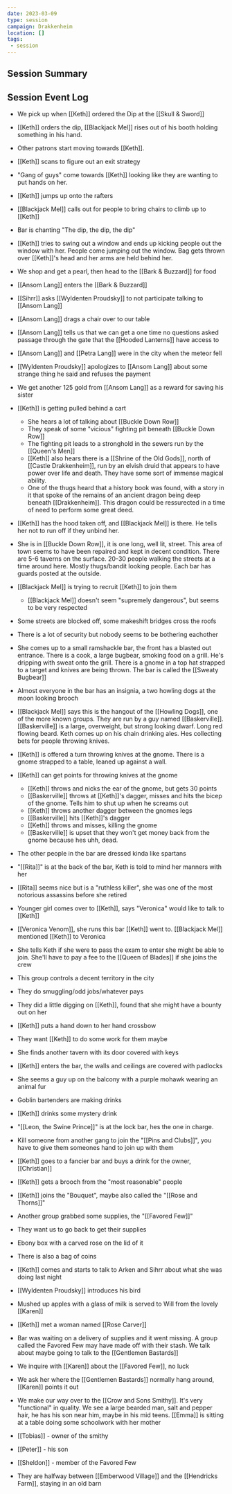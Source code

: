 ```yaml
---
date: 2023-03-09
type: session
campaign: Drakkenheim
location: []
tags:
 - session
---
```


## Session Summary

## Session Event Log

- We pick up when [[Keth]] ordered the Dip at the [[Skull & Sword]]
- [[Keth]] orders the dip, [[Blackjack Mel]] rises out of his booth holding something in his hand.
- Other patrons start moving towards [[Keth]].
- [[Keth]] scans to figure out an exit strategy
- "Gang of guys" come towards [[Keth]] looking like they are wanting to put hands on her.
- [[Keth]] jumps up onto the rafters
- [[Blackjack Mel]] calls out for people to bring chairs to climb up to [[Keth]]
- Bar is chanting "The dip, the dip, the dip"
- [[Keth]] tries to swing out a window and ends up kicking people out the window with her. People come jumping out the window. Bag gets thrown over [[Keth]]'s head and her arms are held behind her.
- We shop and get a pearl, then head to the [[Bark & Buzzard]] for food
- [[Ansom Lang]] enters the [[Bark & Buzzard]]
- [[Sihrr]] asks [[Wyldenten Proudsky]] to not participate talking to [[Ansom Lang]]
- [[Ansom Lang]] drags a chair over to our table
- [[Ansom Lang]] tells us that we can get a one time no questions asked passage through the gate that the [[Hooded Lanterns]] have access to
- [[Ansom Lang]] and [[Petra Lang]] were in the city when the meteor fell
- [[Wyldenten Proudsky]] apologizes to [[Ansom Lang]] about some strange thing he said and refuses the payment
- We get another 125 gold from [[Ansom Lang]] as a reward for saving his sister

- [[Keth]] is getting pulled behind a cart
	- She hears a lot of talking about [[Buckle Down Row]]
	- They speak of some "vicious" fighting pit beneath [[Buckle Down Row]]
	- The fighting pit leads to a stronghold in the sewers run by the [[Queen's Men]]
	- [[Keth]] also hears there is a [[Shrine of the Old Gods]], north of [[Castle Drakkenheim]], run by an elvish druid that appears to have power over life and death. They have some sort of immense magical ability.
	- One of the thugs heard that a history book was found, with a story in it that spoke of the remains of an ancient dragon being deep beneath [[Drakkenheim]]. This dragon could be ressurected in a time of need to perform some great deed.

- [[Keth]] has the hood taken off, and [[Blackjack Mel]] is there. He tells her not to run off if they unbind her.
- She is in [[Buckle Down Row]], it is one long, well lit, street. This area of town seems to have been repaired and kept in decent condition. There are 5-6 taverns on the surface. 20-30 people walking the streets at a time around here. Mostly thugs/bandit looking people. Each bar has guards posted at the outside.
- [[Blackjack Mel]] is trying to recruit [[Keth]] to join them
	- [[Blackjack Mel]] doesn't seem "supremely dangerous", but seems to be very respected
- Some streets are blocked off, some makeshift bridges cross the roofs
- There is a lot of security but nobody seems to be bothering eachother
- She comes up to a small ramshackle bar, the front has a blasted out entrance. There is a cook, a large bugbear, smoking food on a grill. He's dripping with sweat onto the grill. There is a gnome in a top hat strapped to a target and knives are being thrown. The bar is called the [[Sweaty Bugbear]]
- Almost everyone in the bar has an insignia, a two howling dogs at the moon looking brooch
- [[Blackjack Mel]] says this is the hangout of the [[Howling Dogs]], one of the more known groups. They are run by a guy named [[Baskerville]]. [[Baskerville]] is a large, overweight, but strong looking dwarf. Long red flowing beard. Keth comes up on his chain drinking ales. Hes collecting bets for people throwing knives.
- [[Keth]] is offered a turn throwing knives at the gnome. There is a gnome strapped to a table, leaned up against a wall.
- [[Keth]] can get points for throwing knives at the gnome
	- [[Keth]] throws and nicks the ear of the gnome, but gets 30 points
	- [[Baskerville]] throws at [[Keth]]'s dagger, misses and hits the bicep of the gnome. Tells him to shut up when he screams out
	- [[Keth]] throws another dagger between the gnomes legs
	- [[Baskerville]] hits [[Keth]]'s dagger
	- [[Keth]] throws and misses, killing the gnome
	- [[Baskerville]] is upset that they won't get money back from the gnome because hes uhh, dead.
- The other people in the bar are dressed kinda like spartans
- "[[Rita]]" is at the back of the bar, Keth is told to mind her manners with her
- [[Rita]] seems nice but is a "ruthless killer", she was one of the most notorious assassins before she retired
- Younger girl comes over to [[Keth]], says "Veronica" would like to talk to [[Keth]]
- [[Veronica Venom]], she runs this bar [[Keth]] went to. [[Blackjack Mel]] mentioned [[Keth]] to Veronica
- She tells Keth if she were to pass the exam to enter she might be able to join. She'll have to pay a fee to the [[Queen of Blades]] if she joins the crew
- This group controls a decent territory in the city
- They do smuggling/odd jobs/whatever pays
- They did a little digging on [[Keth]], found that she might have a bounty out on her
- [[Keth]] puts a hand down to her hand crossbow
- They want [[Keth]] to do some work for them maybe
- She finds another tavern with its door covered with keys
- [[Keth]] enters the bar, the walls and ceilings are covered with padlocks
- She seems a guy up on the balcony with a purple mohawk wearing an animal fur
- Goblin bartenders are making drinks
- [[Keth]] drinks some mystery drink
- "[[Leon, the Swine Prince]]" is at the lock bar, hes the one in charge. 
- Kill someone from another gang to join the "[[Pins and Clubs]]", you have to give them someones hand to join up with them
- [[Keth]] goes to a fancier bar and buys a drink for the owner, [[Christian]]
- [[Keth]] gets a brooch from the "most reasonable" people
- [[Keth]] joins the "Bouquet", maybe also called the "[[Rose and Thorns]]"
- Another group grabbed some supplies, the "[[Favored Few]]"
- They want us to go back to get their supplies
- Ebony box with a carved rose on the lid of it
- There is also a bag of coins
- [[Keth]] comes and starts to talk to Arken and Sihrr about what she was doing last night
- [[Wyldenten Proudsky]] introduces his bird
- Mushed up apples with a glass of milk is served to Will from the lovely [[Karen]]

- [[Keth]] met a woman named [[Rose Carver]]
- Bar was waiting on a delivery of supplies and it went missing. A group called the Favored Few may have made off with their stash. We talk about maybe going to talk to the [[Gentlemen Bastards]]

- We inquire with [[Karen]] about the [[Favored Few]], no luck
- We ask her where the [[Gentlemen Bastards]] normally hang around, [[Karen]] points it out
- We make our way over to the [[Crow and Sons Smithy]]. It's very "functional" in quality. We see a large bearded man, salt and pepper hair, he has his son near him, maybe in his mid teens. [[Emma]] is sitting at a table doing some schoolwork with her mother
- [[Tobias]] - owner of the smithy
- [[Peter]] - his son
- [[Sheldon]] - member of the Favored Few
- They are halfway between [[Emberwood Village]] and the [[Hendricks Farm]], staying in an old barn